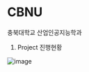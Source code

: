 # CBNU
충북대학교 산업인공지능학과

1. Project 진행현황

![image](https://user-images.githubusercontent.com/23616987/174737056-1386fde5-7812-4f5b-ab31-ab189927c999.png)
